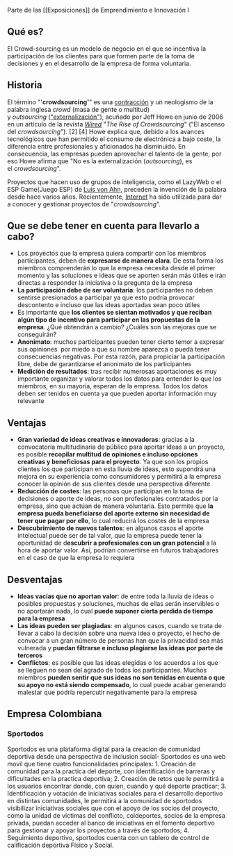 Parte de las [[Exposiciones]] de Emprendimiento e Innovación I

## Qué es?

El Crowd-sourcing es un modelo de negocio en el que se incentiva la participación de los clientes para que formen parte de la toma de decisiones y en el desarrollo de la empresa de forma voluntaria.

## Historia
El término "'**crowdsourcing'**" es una [contracción](https://es.wikipedia.org/wiki/Contracci%C3%B3n_(gram%C3%A1tica) "Contracción (gramática)") y un neologismo de la palabra inglesa _crowd_ (masa de gente o multitud) y _outsourcing_ (["externalización"](https://es.wikipedia.org/wiki/Subcontrataci%C3%B3n "Subcontratación")), acuñado por Jeff Howe en junio de 2006 en un artículo de la revista _[Wired](https://es.wikipedia.org/wiki/Wired "Wired")_ "_The Rise of Crowdsourcing_" ("El ascenso del _crowdsourcing_"). [2] [4] Howe explica que, debido a los avances tecnológicos que han permitido el consumo de electrónica a bajo coste, la diferencia entre profesionales y aficionados ha disminuido. En consecuencia, las empresas pueden aprovechar el talento de la gente, por eso Howe afirma que "No es la externalización (_outsourcing_), es el _crowdsourcing_".

Proyectos que hacen uso de grupos de inteligencia, como el LazyWeb o el ESP Game(Juego ESP) de [Luis von Ahn](https://es.wikipedia.org/wiki/Luis_von_Ahn "Luis von Ahn"), preceden la invención de la palabra desde hace varios años. Recientemente, [Internet](https://es.wikipedia.org/wiki/Internet "Internet") ha sido utilizada para dar a conocer y gestionar proyectos de "_crowdsourcing_".

## Que se debe tener en cuenta para llevarlo a cabo?

- Los proyectos que la empresa quiera compartir con los miembros participantes, deben de **expresarse de manera clara**. De esta forma los miembros comprenderán lo que la empresa necesita desde el primer momento y las soluciones e ideas que se aporten serán más útiles e irán directas a responder la iniciativa o la pregunta de la empresa
- **La participación debe de ser voluntaria**: los participantes no deben sentirse presionados a participar ya que esto podría provocar descontento e incluso que las ideas aportadas sean poco útiles
- Es importante que **los clientes se sientan motivados y que reciban algún tipo de incentivo para participar en las propuestas de la empresa**. ¿Qué obtendrán a cambio? ¿Cuáles son las mejoras que se conseguirán?
- **Anonimato**: muchos participantes pueden tener cierto temor a expresar sus opiniones  por miedo a que su nombre aparezca o pueda tener consecuencias negativas. Por esta razón, para propiciar la participación libre, debe de garantizarse el anonimato de los participantes
- **Medición de resultados**: tras recibir numerosas aportaciones es muy importante organizar y valorar todos los datos para entender lo que los miembros, en su mayoría, esperan de la empresa. Todos los datos deben ser tenidos en cuenta ya que pueden aportar información muy relevante

## Ventajas

- **Gran variedad de ideas creativas e innovadoras**: gracias a la convocatoria multitudinaria de público para aportar ideas a un proyecto, es posible **recopilar multitud de opiniones e incluso opciones creativas y beneficiosas para el proyecto**. Ya que son los propios clientes los que participan en esta lluvia de ideas, esto supondrá una mejora en su experiencia como consumidores y permitirá a la empresa conocer la opinión de sus clientes desde una perspectiva diferente
- **Reducción de costes**: las personas que participan en la toma de decisiones o aporte de ideas, no son profesionales contratados por la empresa, sino que actúan de manera voluntaria. Esto permite que **la empresa pueda beneficiarse del aporte externo sin necesidad de tener que pagar por ello**, lo cual reducirá los costes de la empresa
- **Descubrimiento de nuevos talentos**: en algunos casos el aporte intelectual puede ser de tal valor, que la empresa puede tener la oportunidad de d**escubrir a profesionales con un gran potencial** a la hora de aportar valor. Así, podrían convertirse en futuros trabajadores en el caso de que la empresa lo requiera

## Desventajas

- **Ideas vacías que no aportan valor**: de entre toda la lluvia de ideas o posibles propuestas y soluciones, muchas de ellas serán inservibles o no aportarán nada, lo cual **puede suponer cierta perdida de tiempo para la empresa**
- **Las ideas pueden ser plagiadas**: en algunos casos, cuando se trata de llevar a cabo la decisión sobre una nueva idea o proyecto, el hecho de convocar a un gran número de personas han que la privacidad sea más vulnerada y **puedan filtrarse e incluso plagiarse las ideas por parte de terceros**
- **Conflictos**: es posible que las ideas elegidas o los acuerdos a los que se lleguen no sean del agrado de todos los participantes. Muchos miembros **pueden sentir que sus ideas no son tenidas en cuenta o que su apoyo no está siendo compensado**, lo cual puede acabar generando malestar que podría repercutir negativamente para la empresa

## Empresa Colombiana
### Sportodos
Sportodos es una plataforma digital para la creacion de comunidad deportiva desde una perspectiva de inclusion social- Sportodos es una web movil que tiene cuatro funcionalidades principales: 1. Creación de comunidad para la practica del deporte, con identificación de barreras y dificultades en la practica deportiva; 2. Creación de retos que le permitirá a los usuarios encontrar donde, con quien, cuando y qué deporte practicar; 3. Identificación y votación de iniciativas sociales para el desarrollo deportivo en distintas comunidades, le permitirá a la comunidad de sportodos visibilizar iniciativas sociales que con el apoyo de los socios del proyecto, como la unidad de víctimas del conflicto, coldeportes, socios de la empresa privada, puedan acceder al banco de iniciativas en el fomento deportivo para gestionar y apoyar los proyectos a través de sportodos; 4. Seguimiento deportivo, sportodos cuenta con un tablero de control de calificación deportiva Físico y Social.